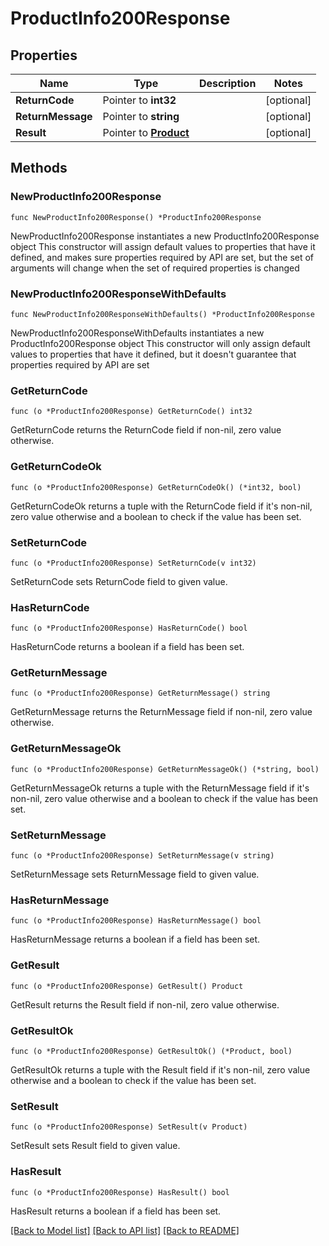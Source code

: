 # ProductInfo200Response

## Properties

Name | Type | Description | Notes
------------ | ------------- | ------------- | -------------
**ReturnCode** | Pointer to **int32** |  | [optional] 
**ReturnMessage** | Pointer to **string** |  | [optional] 
**Result** | Pointer to [**Product**](Product.md) |  | [optional] 

## Methods

### NewProductInfo200Response

`func NewProductInfo200Response() *ProductInfo200Response`

NewProductInfo200Response instantiates a new ProductInfo200Response object
This constructor will assign default values to properties that have it defined,
and makes sure properties required by API are set, but the set of arguments
will change when the set of required properties is changed

### NewProductInfo200ResponseWithDefaults

`func NewProductInfo200ResponseWithDefaults() *ProductInfo200Response`

NewProductInfo200ResponseWithDefaults instantiates a new ProductInfo200Response object
This constructor will only assign default values to properties that have it defined,
but it doesn't guarantee that properties required by API are set

### GetReturnCode

`func (o *ProductInfo200Response) GetReturnCode() int32`

GetReturnCode returns the ReturnCode field if non-nil, zero value otherwise.

### GetReturnCodeOk

`func (o *ProductInfo200Response) GetReturnCodeOk() (*int32, bool)`

GetReturnCodeOk returns a tuple with the ReturnCode field if it's non-nil, zero value otherwise
and a boolean to check if the value has been set.

### SetReturnCode

`func (o *ProductInfo200Response) SetReturnCode(v int32)`

SetReturnCode sets ReturnCode field to given value.

### HasReturnCode

`func (o *ProductInfo200Response) HasReturnCode() bool`

HasReturnCode returns a boolean if a field has been set.

### GetReturnMessage

`func (o *ProductInfo200Response) GetReturnMessage() string`

GetReturnMessage returns the ReturnMessage field if non-nil, zero value otherwise.

### GetReturnMessageOk

`func (o *ProductInfo200Response) GetReturnMessageOk() (*string, bool)`

GetReturnMessageOk returns a tuple with the ReturnMessage field if it's non-nil, zero value otherwise
and a boolean to check if the value has been set.

### SetReturnMessage

`func (o *ProductInfo200Response) SetReturnMessage(v string)`

SetReturnMessage sets ReturnMessage field to given value.

### HasReturnMessage

`func (o *ProductInfo200Response) HasReturnMessage() bool`

HasReturnMessage returns a boolean if a field has been set.

### GetResult

`func (o *ProductInfo200Response) GetResult() Product`

GetResult returns the Result field if non-nil, zero value otherwise.

### GetResultOk

`func (o *ProductInfo200Response) GetResultOk() (*Product, bool)`

GetResultOk returns a tuple with the Result field if it's non-nil, zero value otherwise
and a boolean to check if the value has been set.

### SetResult

`func (o *ProductInfo200Response) SetResult(v Product)`

SetResult sets Result field to given value.

### HasResult

`func (o *ProductInfo200Response) HasResult() bool`

HasResult returns a boolean if a field has been set.


[[Back to Model list]](../README.md#documentation-for-models) [[Back to API list]](../README.md#documentation-for-api-endpoints) [[Back to README]](../README.md)


